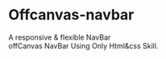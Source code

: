 # Offcanvas-navbar
A responsive &amp; flexible NavBar
<br/>
offCanvas NavBar Using Only Html&css Skill.
